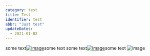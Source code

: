 ```yaml
---
category: test
title: Test
identifier: test
abbr: "Just test"
updateDates:
  - 2021-01-02
---
```


some text[![image](https://wx3.sinaimg.cn/mw690/817cb65agy1gmyz7o6twvj21o01o07wj.jpg)](www.baidu.com)some text
some text[![image](https://wx3.sinaimg.cn/mw690/817cb65agy1gmyz7o6twvj21o01o07wj.jpg)](www.baidu.com)some text
![image](https://p6-juejin.byteimg.com/tos-cn-i-k3u1fbpfcp/72288752dfe149b7bac32a7ad5e2584d~tplv-k3u1fbpfcp-zoom-mark-crop-v2:460:460:0:0.awebp)
